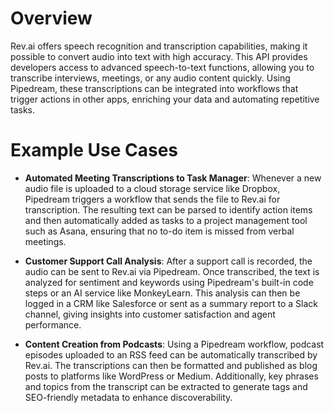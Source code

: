 # Overview

Rev.ai offers speech recognition and transcription capabilities, making it possible to convert audio into text with high accuracy. This API provides developers access to advanced speech-to-text functions, allowing you to transcribe interviews, meetings, or any audio content quickly. Using Pipedream, these transcriptions can be integrated into workflows that trigger actions in other apps, enriching your data and automating repetitive tasks.

# Example Use Cases

- **Automated Meeting Transcriptions to Task Manager**: Whenever a new audio file is uploaded to a cloud storage service like Dropbox, Pipedream triggers a workflow that sends the file to Rev.ai for transcription. The resulting text can be parsed to identify action items and then automatically added as tasks to a project management tool such as Asana, ensuring that no to-do item is missed from verbal meetings.

- **Customer Support Call Analysis**: After a support call is recorded, the audio can be sent to Rev.ai via Pipedream. Once transcribed, the text is analyzed for sentiment and keywords using Pipedream's built-in code steps or an AI service like MonkeyLearn. This analysis can then be logged in a CRM like Salesforce or sent as a summary report to a Slack channel, giving insights into customer satisfaction and agent performance.

- **Content Creation from Podcasts**: Using a Pipedream workflow, podcast episodes uploaded to an RSS feed can be automatically transcribed by Rev.ai. The transcriptions can then be formatted and published as blog posts to platforms like WordPress or Medium. Additionally, key phrases and topics from the transcript can be extracted to generate tags and SEO-friendly metadata to enhance discoverability.
